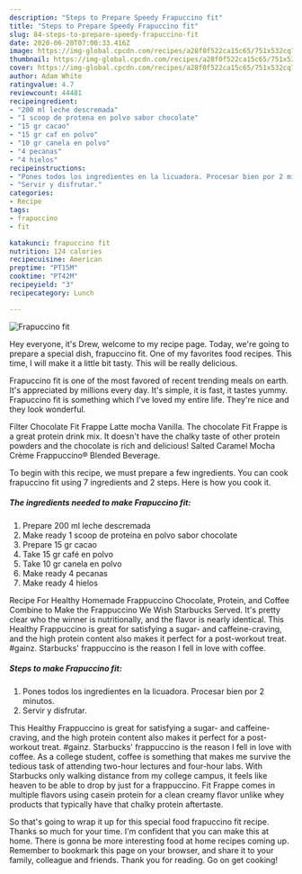 ```yaml
---
description: "Steps to Prepare Speedy Frapuccino fit"
title: "Steps to Prepare Speedy Frapuccino fit"
slug: 84-steps-to-prepare-speedy-frapuccino-fit
date: 2020-06-20T07:00:33.416Z
image: https://img-global.cpcdn.com/recipes/a28f0f522ca15c65/751x532cq70/frapuccino-fit-foto-principal.jpg
thumbnail: https://img-global.cpcdn.com/recipes/a28f0f522ca15c65/751x532cq70/frapuccino-fit-foto-principal.jpg
cover: https://img-global.cpcdn.com/recipes/a28f0f522ca15c65/751x532cq70/frapuccino-fit-foto-principal.jpg
author: Adam White
ratingvalue: 4.7
reviewcount: 44481
recipeingredient:
- "200 ml leche descremada"
- "1 scoop de protena en polvo sabor chocolate"
- "15 gr cacao"
- "15 gr caf en polvo"
- "10 gr canela en polvo"
- "4 pecanas"
- "4 hielos"
recipeinstructions:
- "Pones todos los ingredientes en la licuadora. Procesar bien por 2 minutos."
- "Servir y disfrutar."
categories:
- Recipe
tags:
- frapuccino
- fit

katakunci: frapuccino fit 
nutrition: 124 calories
recipecuisine: American
preptime: "PT15M"
cooktime: "PT42M"
recipeyield: "3"
recipecategory: Lunch

---
```



![Frapuccino fit](https://img-global.cpcdn.com/recipes/a28f0f522ca15c65/751x532cq70/frapuccino-fit-foto-principal.jpg)

Hey everyone, it's Drew, welcome to my recipe page. Today, we're going to prepare a special dish, frapuccino fit. One of my favorites food recipes. This time, I will make it a little bit tasty. This will be really delicious.

Frapuccino fit is one of the most favored of recent trending meals on earth. It's appreciated by millions every day. It's simple, it is fast, it tastes yummy. Frapuccino fit is something which I've loved my entire life. They're nice and they look wonderful.

Filter Chocolate Fit Frappe Latte mocha Vanilla. The chocolate Fit Frappe is a great protein drink mix. It doesn&#39;t have the chalky taste of other protein powders and the chocolate is rich and delicious! Salted Caramel Mocha Crème Frappuccino® Blended Beverage.


To begin with this recipe, we must prepare a few ingredients. You can cook frapuccino fit using 7 ingredients and 2 steps. Here is how you cook it.

<!--inarticleads1-->

##### The ingredients needed to make Frapuccino fit:

1. Prepare 200 ml leche descremada
1. Make ready 1 scoop de proteína en polvo sabor chocolate
1. Prepare 15 gr cacao
1. Take 15 gr café en polvo
1. Take 10 gr canela en polvo
1. Make ready 4 pecanas
1. Make ready 4 hielos


Recipe For Healthy Homemade Frappuccino Chocolate, Protein, and Coffee Combine to Make the Frappuccino We Wish Starbucks Served. It&#39;s pretty clear who the winner is nutritionally, and the flavor is nearly identical. This Healthy Frappuccino is great for satisfying a sugar- and caffeine-craving, and the high protein content also makes it perfect for a post-workout treat. #gainz. Starbucks&#39; frappuccino is the reason I fell in love with coffee. 

<!--inarticleads2-->

##### Steps to make Frapuccino fit:

1. Pones todos los ingredientes en la licuadora. Procesar bien por 2 minutos.
1. Servir y disfrutar.


This Healthy Frappuccino is great for satisfying a sugar- and caffeine-craving, and the high protein content also makes it perfect for a post-workout treat. #gainz. Starbucks&#39; frappuccino is the reason I fell in love with coffee. As a college student, coffee is something that makes me survive the tedious task of attending two-hour lectures and four-hour labs. With Starbucks only walking distance from my college campus, it feels like heaven to be able to drop by just for a frappuccino. Fit Frappe comes in multiple flavors using casein protein for a clean creamy flavor unlike whey products that typically have that chalky protein aftertaste. 

So that's going to wrap it up for this special food frapuccino fit recipe. Thanks so much for your time. I'm confident that you can make this at home. There is gonna be more interesting food at home recipes coming up. Remember to bookmark this page on your browser, and share it to your family, colleague and friends. Thank you for reading. Go on get cooking!

